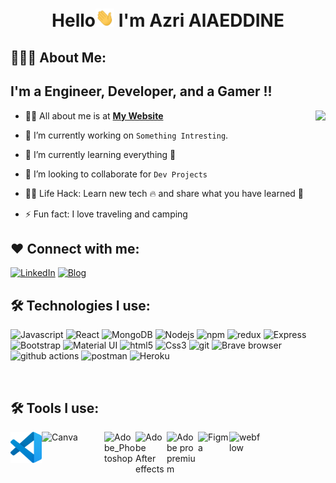 <h1 align="center">Hello<img src="https://raw.githubusercontent.com/ABSphreak/ABSphreak/master/gifs/Hi.gif" width="30px"> I'm Azri AlAEDDINE</h1>



##  👨🏻‍💻 About Me:
##  I'm a Engineer, Developer, and a Gamer !!
<img src="https://stormotion.io/blog/content/images/2018/12/developer.gif" height="290px" align="right" />

- 🙋‍♂️ All about me is at **[My Website](https://alaeddine-azri.netlify.app)**

- 🔭 I’m currently working on `Something Intresting`.

-  🌱 I’m currently learning everything 🤣

- 👯 I’m looking to collaborate for `Dev Projects`

- 👨‍💻 Life Hack: Learn new tech :fire: and share what you have learned :tada:

- ⚡ Fun fact: I love traveling and camping 






##  ❤️ Connect with me:
<p>  <a href="https://www.linkedin.com/in/alaeddine-azri-503206229/" target="_blank"><img alt="LinkedIn" src="https://img.shields.io/badge/linkedin-%230077B5.svg?&style=for-the-badge&logo=linkedin&logoColor=white" height="30px"/></a> <a href="https://www.facebook.com/ala.3antiri/" target="_blank"><img alt="Blog" src="https://img.shields.io/badge/-facebook-blue" height="30px"/></a>

</p>



##  🛠️ Technologies  I use:

<p>



<img alt="Javascript" src="https://img.shields.io/badge/JavaScript-323330?style=for-the-badge&logo=javascript&logoColor=F7DF1E" height="25px"/>

<img alt="React" src="https://img.shields.io/badge/React-20232A?style=for-the-badge&logo=react&logoColor=61DAFB" height="25px"/>



<img alt="MongoDB" src="https://img.shields.io/badge/-MongoDB-13aa52?style=flat-square&logo=mongodb&logoColor=white" height="25px"/>

<img alt="Nodejs" src="https://img.shields.io/badge/-Nodejs-43853d?style=flat-square&logo=Node.js&logoColor=white" height="25px"/>

<img alt="npm" src="https://img.shields.io/badge/NPM-%23000000.svg?style=for-the-badge&logo=npm&logoColor=white" height="25px"/>

<img alt="redux" src="https://img.shields.io/badge/-Redux-764ABC?style=flat-square&logo=redux&logoColor=white" height="25px"/>

<img alt="Express" src="https://img.shields.io/badge/express.js-%23404d59.svg?style=for-the-badge&logo=express&logoColor=%2361DAFB" height="25px"/>



<img alt="Bootstrap" src="https://img.shields.io/badge/Bootstrap-563D7C?style=for-the-badge&logo=bootstrap&logoColor=white" height="25px"/>

<img alt="Material UI" src="https://img.shields.io/badge/Material--UI-0081CB?style=for-the-badge&logo=material-ui&logoColor=white" height="25px"/>





<img alt="html5" src="https://img.shields.io/badge/HTML5-E34F26?style=for-the-badge&logo=html5&logoColor=white" height="25px"/>

<img alt="Css3" src="https://img.shields.io/badge/CSS3-1572B6?style=for-the-badge&logo=css3&logoColor=white" height="25px"/>



<img alt="git" src="https://img.shields.io/badge/-Git-F05032?style=flat-square&logo=git&logoColor=white" height="25px"/>

<img alt="Brave browser" src="https://img.shields.io/badge/-Brave_Browser-FB542B?style=flat-square&logo=brave&logoColor=white" height="25px"/>



<img alt="github actions" src="https://img.shields.io/badge/-Github_Actions-2088FF?style=flat-square&logo=github-actions&logoColor=white" height="25px"/>

<img alt="postman" src="https://img.shields.io/badge/-Postman-00C7B7?style=flat-square&logo=postman&logoColor=white" height="25px"/>

<img alt="Heroku" src="https://img.shields.io/badge/-Heroku-430098?style=flat-square&logo=heroku&logoColor=white" height="25px"/>

</p>

<br />

##  🛠️ Tools I use:

<img align="left" alt="Visual Studio Code" width="50px" src="https://raw.githubusercontent.com/github/explore/80688e429a7d4ef2fca1e82350fe8e3517d3494d/topics/visual-studio-code/visual-studio-code.png" />
<img align="left" alt="Canva" width="100px" src="https://upload.wikimedia.org/wikipedia/en/thumb/3/3b/Canva_Logo.png/1200px-Canva_Logo.png" />
<img align="left" alt="Adobe_Photoshop" width="50px" src="https://upload.wikimedia.org/wikipedia/commons/thumb/a/af/Adobe_Photoshop_CC_icon.svg/640px-Adobe_Photoshop_CC_icon.svg.png" />
<img align="left" alt="Adobe After effects" width="50px" src="https://upload.wikimedia.org/wikipedia/commons/thumb/c/cb/Adobe_After_Effects_CC_icon.svg/2101px-Adobe_After_Effects_CC_icon.svg.png" />
<img align="left" alt="Adobe pro premium" width="50px" src="https://pnggrid.com/wp-content/uploads/2021/06/Adobe-Premiere-Pro-Logo.png" />
<img align="left" alt="Figma " width="50px" src="https://cdn-icons-png.flaticon.com/512/5968/5968705.png" />
<img align="left" alt="webflow" width="50px" src="https://s3-us-west-2.amazonaws.com/upscribe/media/webflow-icon.png" />



<br />

<br />
